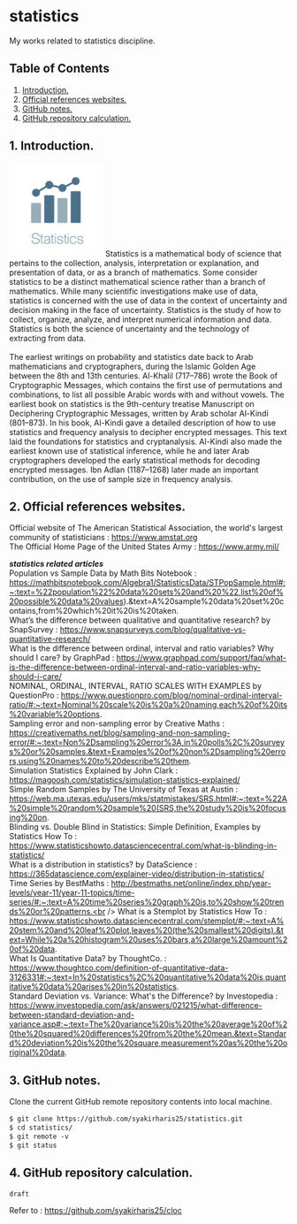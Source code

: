 # statistics
My works related to statistics discipline.

## Table of Contents
1. [Introduction.](#introduction)
2. [Official references websites.](#references)
3. [GitHub notes.](#github)
4. [GitHub repository calculation.](#calculation)

<a name="introduction"></a>
## 1. Introduction.
<img src="statistics.png" height="170"> 
Statistics is a mathematical body of science that pertains to the collection, analysis, interpretation or explanation, and presentation of data, or as a branch of mathematics. Some consider statistics to be a distinct mathematical science rather than a branch of mathematics. While many scientific investigations make use of data, statistics is concerned with the use of data in the context of uncertainty and decision making in the face of uncertainty. Statistics is the study of how to collect, organize, analyze, and interpret numerical information and data. Statistics is both the science of uncertainty and the technology of extracting from data.
<br /><br />
The earliest writings on probability and statistics date back to Arab mathematicians and cryptographers, during the Islamic Golden Age between the 8th and 13th centuries. Al-Khalil (717–786) wrote the Book of Cryptographic Messages, which contains the first use of permutations and combinations, to list all possible Arabic words with and without vowels. The earliest book on statistics is the 9th-century treatise Manuscript on Deciphering Cryptographic Messages, written by Arab scholar Al-Kindi (801–873). In his book, Al-Kindi gave a detailed description of how to use statistics and frequency analysis to decipher encrypted messages. This text laid the foundations for statistics and cryptanalysis. Al-Kindi also made the earliest known use of statistical inference, while he and later Arab cryptographers developed the early statistical methods for decoding encrypted messages. Ibn Adlan (1187–1268) later made an important contribution, on the use of sample size in frequency analysis.

<a name="references"></a>
## 2. Official references websites. 
Official website of The American Statistical Association, the world's largest community of statisticians : https://www.amstat.org <br />
The Official Home Page of the United States Army : https://www.army.mil/ <br />

**_statistics related articles_** <br />
Population vs Sample Data by Math Bits Notebook :  https://mathbitsnotebook.com/Algebra1/StatisticsData/STPopSample.html#:~:text=%22population%22%20data%20sets%20and%20%22,list%20of%20possible%20data%20values).&text=A%20sample%20data%20set%20contains,from%20which%20it%20is%20taken. <br />
What’s the difference between qualitative and quantitative research? by SnapSurvey : https://www.snapsurveys.com/blog/qualitative-vs-quantitative-research/ <br />
What is the difference between ordinal, interval and ratio variables? Why should I care? by GraphPad : https://www.graphpad.com/support/faq/what-is-the-difference-between-ordinal-interval-and-ratio-variables-why-should-i-care/ <br />
NOMINAL, ORDINAL, INTERVAL, RATIO SCALES WITH EXAMPLES by QuestionPro : https://www.questionpro.com/blog/nominal-ordinal-interval-ratio/#:~:text=Nominal%20scale%20is%20a%20naming,each%20of%20its%20variable%20options. <br />
Sampling error and non-sampling error by Creative Maths : https://creativemaths.net/blog/sampling-and-non-sampling-error/#:~:text=Non%2Dsampling%20error%3A,in%20polls%2C%20surveys%20or%20samples.&text=Examples%20of%20non%2Dsampling%20errors,using%20names%20to%20describe%20them. <br />
Simulation Statistics Explained by John Clark : https://magoosh.com/statistics/simulation-statistics-explained/ <br />
Simple Random Samples by The University of Texas at Austin : https://web.ma.utexas.edu/users/mks/statmistakes/SRS.html#:~:text=%22A%20simple%20random%20sample%20(SRS,the%20study%20is%20focusing%20on. <br />
Blinding vs. Double Blind in Statistics: Simple Definition, Examples by Statistics How To : https://www.statisticshowto.datasciencecentral.com/what-is-blinding-in-statistics/ <br />
What is a distribution in statistics? by DataScience : https://365datascience.com/explainer-video/distribution-in-statistics/ <br />
Time Series by BestMaths : http://bestmaths.net/online/index.php/year-levels/year-11/year-11-topics/time-series/#:~:text=A%20time%20series%20graph%20is,to%20show%20trends%20or%20patterns.<br />
What is a Stemplot by Statistics How To : https://www.statisticshowto.datasciencecentral.com/stemplot/#:~:text=A%20stem%20and%20leaf%20plot,leaves%20(the%20smallest%20digits).&text=While%20a%20histogram%20uses%20bars,a%20large%20amount%20of%20data. <br />
What Is Quantitative Data? by ThoughtCo. : https://www.thoughtco.com/definition-of-quantitative-data-3126331#:~:text=In%20statistics%2C%20quantitative%20data%20is,quantitative%20data%20arises%20in%20statistics. <br />
Standard Deviation vs. Variance: What's the Difference? by Investopedia : https://www.investopedia.com/ask/answers/021215/what-difference-between-standard-deviation-and-variance.asp#:~:text=The%20variance%20is%20the%20average%20of%20the%20squared%20differences%20from%20the%20mean.&text=Standard%20deviation%20is%20the%20square,measurement%20as%20the%20original%20data. <br />

<a name="github"></a>
## 3. GitHub notes.
Clone the current GitHub remote repository contents into local machine.
```
$ git clone https://github.com/syakirharis25/statistics.git
$ cd statistics/
$ git remote -v
$ git status
```

<a name="calculation"></a>
## 4. GitHub repository calculation.
```
draft
```
Refer to : https://github.com/syakirharis25/cloc
